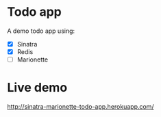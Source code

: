 Todo app
===========================

A demo todo app using:
- [x] Sinatra
- [x] Redis
- [ ] Marionette

Live demo
===========================
http://sinatra-marionette-todo-app.herokuapp.com/
